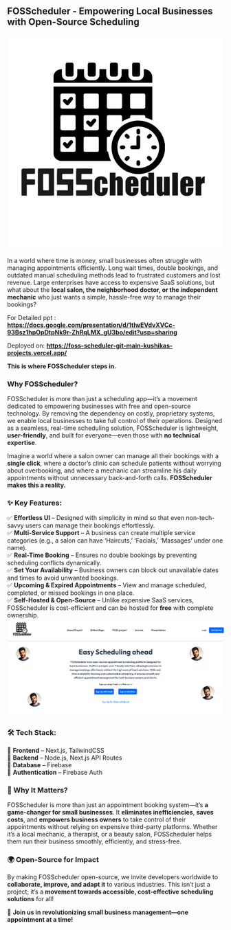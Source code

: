 ## **FOSScheduler - Empowering Local Businesses with Open-Source Scheduling**

![alt text](https://github.com/Kushika-Agarwal/FOSScheduler/blob/main/public/logo.png?raw=true)

In a world where time is money, small businesses often struggle with managing appointments efficiently. Long wait times, double bookings, and outdated manual scheduling methods lead to frustrated customers and lost revenue. Large enterprises have access to expensive SaaS solutions, but what about the **local salon, the neighborhood doctor, or the independent mechanic** who just wants a simple, hassle-free way to manage their bookings?

For Detailed ppt : **https://docs.google.com/presentation/d/1tIwEVdvXVCc-93Bsz1hpOpDtpNk9r-ZhRqLMX_gU3bo/edit?usp=sharing**

Deployed on: **https://foss-scheduler-git-main-kushikas-projects.vercel.app/**

**This is where FOSScheduler steps in.**

### **Why FOSScheduler?**

FOSScheduler is more than just a scheduling app—it’s a movement dedicated to empowering businesses with free and open-source technology. By removing the dependency on costly, proprietary systems, we enable local businesses to take full control of their operations. Designed as a seamless, real-time scheduling solution, FOSScheduler is lightweight, **user-friendly**, and built for everyone—even those with **no technical expertise**.

Imagine a world where a salon owner can manage all their bookings with a **single click**, where a doctor’s clinic can schedule patients without worrying about overbooking, and where a mechanic can streamline his daily appointments without unnecessary back-and-forth calls. **FOSScheduler makes this a reality.**

### **✨ Key Features:**

✅ **Effortless UI** – Designed with simplicity in mind so that even non-tech-savvy users can manage their bookings effortlessly.  
✅ **Multi-Service Support** – A business can create multiple service categories (e.g., a salon can have ‘Haircuts,’ ‘Facials,’ ‘Massages’ under one name).  
✅ **Real-Time Booking** – Ensures no double bookings by preventing scheduling conflicts dynamically.  
✅ **Set Your Availability** – Business owners can block out unavailable dates and times to avoid unwanted bookings.  
✅ **Upcoming & Expired Appointments** – View and manage scheduled, completed, or missed bookings in one place.  
✅ **Self-Hosted & Open-Source** – Unlike expensive SaaS services, FOSScheduler is cost-efficient and can be hosted for **free** with complete ownership.
![alt text](image-1.png)

### **🛠 Tech Stack:**

🔹 **Frontend** – Next.js, TailwindCSS  
🔹 **Backend** – Node.js, Next.js API Routes  
🔹 **Database** – Firebase  
🔹 **Authentication** – Firebase Auth

### **💖 Why It Matters?**

FOSScheduler is more than just an appointment booking system—it’s **a game-changer for small businesses**. It **eliminates inefficiencies**, **saves costs**, and **empowers business owners** to take control of their appointments without relying on expensive third-party platforms. Whether it’s a local mechanic, a therapist, or a beauty salon, FOSScheduler helps them run their business smoothly, efficiently, and stress-free.

### **🌍 Open-Source for Impact**

By making FOSScheduler open-source, we invite developers worldwide to **collaborate, improve, and adapt it** to various industries. This isn’t just a project; it’s a **movement towards accessible, cost-effective scheduling solutions** for all!

🚀 **Join us in revolutionizing small business management—one appointment at a time!**
